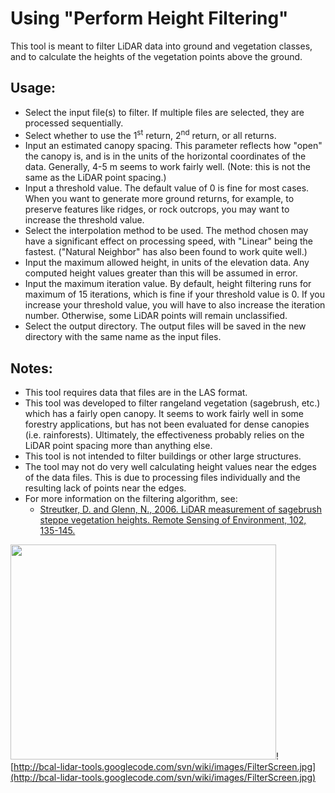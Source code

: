 # Using "Perform Height Filtering" #

This tool is meant to filter LiDAR data into ground and vegetation classes, and to calculate the heights of the vegetation points above the ground.


## Usage: ##

  * Select the input file(s) to filter. If multiple files are selected, they are processed sequentially.
  * Select whether to use the 1<sup>st</sup> return, 2<sup>nd</sup> return, or all returns.
  * Input an estimated canopy spacing. This parameter reflects how "open" the canopy is, and is in the units of the horizontal coordinates of the data. Generally, 4-5 m seems to work fairly well. (Note: this is not the same as the LiDAR point spacing.)
  * Input a threshold value. The default value of 0 is fine for most cases. When you want to generate more ground returns, for example, to preserve features like ridges, or rock outcrops, you may want to increase the threshold value.
  * Select the interpolation method to be used. The method chosen may have a significant effect on processing speed, with "Linear" being the fastest. ("Natural Neighbor" has also been found to work quite well.)
  * Input the maximum allowed height, in units of the elevation data.   Any computed height values greater than this will be assumed in error.
  * Input the maximum iteration value. By default, height filtering runs for maximum of 15 iterations, which is fine if your threshold value is 0. If you increase your threshold value, you will have to also increase the iteration number. Otherwise, some LiDAR points will remain unclassified.
  * Select the output directory. The output files will be saved in the new directory with the same name as the input files.

## Notes: ##

  * This tool requires data that files are in the LAS format.
  * This tool was developed to filter rangeland vegetation (sagebrush, etc.) which has a fairly open canopy. It seems to work fairly well in some forestry applications, but has not been evaluated for dense canopies (i.e. rainforests). Ultimately, the effectiveness probably relies on the LiDAR point spacing more than anything else.
  * This tool is not intended to filter buildings or other large structures.
  * The tool may not do very well calculating height values near the edges of the data files. This is due to processing files individually and the resulting lack of points near the edges.
  * For more information on the filtering algorithm, see:
    * [Streutker, D. and Glenn, N., 2006. LiDAR measurement of sagebrush steppe vegetation heights. Remote Sensing of Environment, 102, 135-145.](http://bcal.geology.isu.edu/manuscripts/Streutker_2006_RSE.pdf)

<a href='http://www.youtube.com/watch?feature=player_embedded&v=CdQszsR8vfo' target='_blank'><img src='http://img.youtube.com/vi/CdQszsR8vfo/0.jpg' width='425' height=344 /></a>![http://bcal-lidar-tools.googlecode.com/svn/wiki/images/FilterScreen.jpg](http://bcal-lidar-tools.googlecode.com/svn/wiki/images/FilterScreen.jpg)